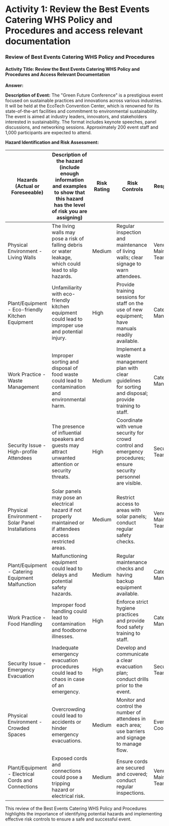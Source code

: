 # Activity 1: Review the Best Events Catering WHS Policy and Procedures and access relevant documentation

### Review of Best Events Catering WHS Policy and Procedures

#### Activity Title: Review the Best Events Catering WHS Policy and Procedures and Access Relevant Documentation

**Answer:**

**Description of Event:**
The "Green Future Conference" is a prestigious event focused on sustainable practices and innovations across various industries. It will be held at the EcoTech Convention Center, which is renowned for its state-of-the-art facilities and commitment to environmental sustainability. The event is aimed at industry leaders, innovators, and stakeholders interested in sustainability. The format includes keynote speeches, panel discussions, and networking sessions. Approximately 200 event staff and 1,000 participants are expected to attend.

**Hazard Identification and Risk Assessment:**

| Hazards (Actual or Foreseeable) | Description of the hazard (include enough information and examples to show that this hazard has the level of risk you are assigning) | Risk Rating | Risk Controls | Responsible |
|---------------------------------|--------------------------------------------------------------------------------------------------------------------------------------|-------------|---------------|-------------|
| Physical Environment - Living Walls | The living walls may pose a risk of falling debris or water leakage, which could lead to slip hazards. | Medium | Regular inspection and maintenance of living walls; clear signage to warn attendees. | Venue Maintenance Team |
| Plant/Equipment - Eco-friendly Kitchen Equipment | Unfamiliarity with eco-friendly kitchen equipment could lead to improper use and potential injury. | High | Provide training sessions for staff on the use of new equipment; have manuals readily available. | Catering Manager |
| Work Practice - Waste Management | Improper sorting and disposal of food waste could lead to contamination and environmental harm. | Medium | Implement a waste management plan with clear guidelines for sorting and disposal; provide training to staff. | Catering Manager |
| Security Issue - High-profile Attendees | The presence of influential speakers and guests may attract unwanted attention or security threats. | High | Coordinate with venue security for crowd control and emergency procedures; ensure security personnel are visible. | Security Team |
| Physical Environment - Solar Panel Installations | Solar panels may pose an electrical hazard if not properly maintained or if attendees access restricted areas. | Medium | Restrict access to areas with solar panels; conduct regular safety checks. | Venue Maintenance Team |
| Plant/Equipment - Catering Equipment Malfunction | Malfunctioning equipment could lead to delays and potential safety hazards. | Medium | Regular maintenance checks and having backup equipment available. | Catering Manager |
| Work Practice - Food Handling | Improper food handling could lead to contamination and foodborne illnesses. | High | Enforce strict hygiene practices and provide food safety training to staff. | Catering Manager |
| Security Issue - Emergency Evacuation | Inadequate emergency evacuation procedures could lead to chaos in case of an emergency. | High | Develop and communicate a clear evacuation plan; conduct drills prior to the event. | Security Team |
| Physical Environment - Crowded Spaces | Overcrowding could lead to accidents or hinder emergency evacuations. | Medium | Monitor and control the number of attendees in each area; use barriers and signage to manage flow. | Event Coordinator |
| Plant/Equipment - Electrical Cords and Connections | Exposed cords and connections could pose a tripping hazard or electrical risk. | Medium | Ensure cords are secured and covered; conduct regular inspections. | Venue Maintenance Team |

This review of the Best Events Catering WHS Policy and Procedures highlights the importance of identifying potential hazards and implementing effective risk controls to ensure a safe and successful event.